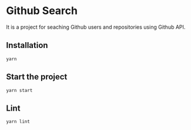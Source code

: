 # Github Search
 
It is a project for seaching Github users and repositories using Github API.

## Installation

```
yarn
```

## Start the project

```
yarn start
```

## Lint

```
yarn lint
```

